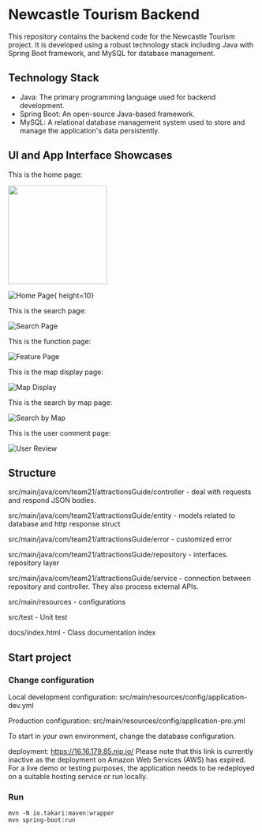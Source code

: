 # Newcastle Tourism Backend

This repository contains the backend code for the Newcastle Tourism project. It is developed using a robust technology stack including Java with Spring Boot framework, and MySQL for database management.

## Technology Stack

- Java: The primary programming language used for backend development.
- Spring Boot: An open-source Java-based framework. 
- MySQL: A relational database management system used to store and manage the application's data persistently.

## UI and App Interface Showcases
 
This is the home page:

<img src="images/homepage.png" height="200">


![Home Page](images/homepage.png){ height=10}

This is the search page:

![Search Page](images/search.png)

This is the function page:

![Feature Page](images/function.png)

This is the map display page:

![Map Display](images/mapdisplay.png)

This is the search by map page:

![Search by Map](images/searchbymap.png)

This is the user comment page:

![User Review](images/comment.png)

## Structure

src/main/java/com/team21/attractionsGuide/controller - deal with requests and respond JSON bodies.

src/main/java/com/team21/attractionsGuide/entity - models related to database and http response struct

src/main/java/com/team21/attractionsGuide/error - customized error

src/main/java/com/team21/attractionsGuide/repository - interfaces. repository layer

src/main/java/com/team21/attractionsGuide/service - connection between repository and controller. They also process external APIs.

src/main/resources - configurations

src/test - Unit test

docs/index.html - Class documentation index

## Start project

### Change configuration

Local development configuration: src/main/resources/config/application-dev.yml

Production configuration: src/main/resources/config/application-pro.yml

To start in your own environment, change the database configuration.

deployment: https://16.16.179.85.nip.io/   Please note that this link is currently inactive as the deployment on Amazon Web Services (AWS) has expired. For a live demo or testing purposes, the application needs to be redeployed on a suitable hosting service or run locally.

### Run

```shell
mvn -N io.takari:maven:wrapper
mvn spring-boot:run
```


